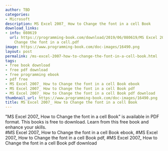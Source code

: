 ```yaml
---
author: TBD
categories:
- Microsoft
description: MS Excel 2007_ How to Change the font in a cell Book
download_links:
- info: 080619
  url: https://programming-book.com/download/2019/06/080619/MS Excel 2007_ How to
    Change the font in a cell.pdf
image: https://www.programming-book.com/doc-images/16490.png
layout: post
permalink: /ms-excel-2007-how-to-change-the-font-in-a-cell-book.html
tags:
- free book download
- free pdf download
- free programming ebook
- pdf free
- MS Excel 2007_ How to Change the font in a cell Book ebook
- MS Excel 2007_ How to Change the font in a cell Book pdf
- MS Excel 2007_ How to Change the font in a cell Book pdf download
thumbnail_url: https://www.programming-book.com/doc-images/16490.png
title: MS Excel 2007_ How to Change the font in a cell Book
---
```


 
<div class="item-desc text-justify">
  "MS Excel 2007_ How to Change the font in a cell Book" is available in PDF format. This books is free to download. Learn from this free book and enhance your skills.
  <br>
  #MS Excel 2007_ How to Change the font in a cell Book ebook, #MS Excel 2007_ How to Change the font in a cell Book pdf, #MS Excel 2007_ How to Change the font in a cell Book pdf download
</div>